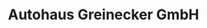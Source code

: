 ---
title: "Autohaus Greinecker GmbH"
url: /gunskirchen/autohaus-greinecker-gmbh/
shop: Autohaus
---